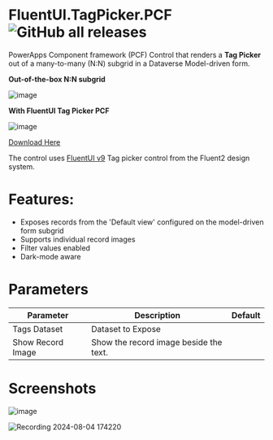# FluentUI.TagPicker.PCF ![GitHub all releases](https://img.shields.io/github/downloads/drivardxrm/FluentUI.TagPicker.PCF/total?style=plastic)

PowerApps Component framework (PCF) Control that renders a **Tag Picker** out of a many-to-many (N:N) subgrid in a Dataverse Model-driven form. 

**Out-of-the-box N:N subgrid**

![image](https://github.com/user-attachments/assets/3fdae5ba-dd87-458b-8b10-57e6cab16134)

**With FluentUI Tag Picker PCF**

![image](https://github.com/user-attachments/assets/af3aa23d-c84b-4317-93e6-f8d7b545b7b1)

[Download Here](https://github.com/drivardxrm/FluentUI.TagPicker.PCF/releases/latest)

The control uses [FluentUI v9](https://react.fluentui.dev/?path=/docs/components-tagpicker--default) Tag picker control from the Fluent2 design system.

# Features:
- Exposes records from the 'Default view' configured on the model-driven form subgrid
- Supports individual record images
- Filter values enabled
- Dark-mode aware


# Parameters
| Parameter         | Description                                                                                  | Default     |
|-------------------|----------------------------------------------------------------------------------------------|----------   |
| Tags Dataset  | Dataset to Expose |             |
| Show Record Image  | Show the record image beside the text. |             |


# Screenshots


![image](https://github.com/user-attachments/assets/9d45fdb3-a65b-4233-81a2-eafda6ef26c7)



![Recording 2024-08-04 174220](https://github.com/user-attachments/assets/d99e1aeb-96c9-4f07-b3f1-b6da31eccbb6)
